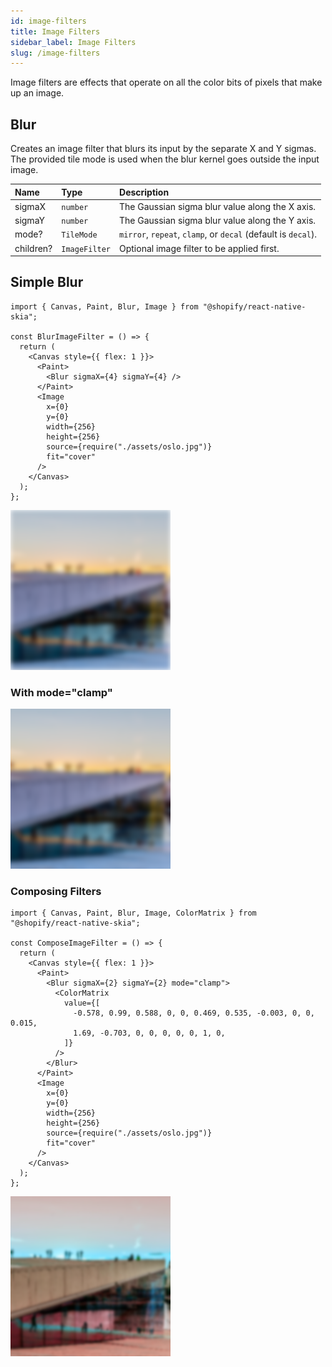 ```yaml
---
id: image-filters
title: Image Filters
sidebar_label: Image Filters
slug: /image-filters
---
```


Image filters are effects that operate on all the color bits of pixels that make up an image.

## Blur

Creates an image filter that blurs its input by the separate X and Y sigmas.
The provided tile mode is used when the blur kernel goes outside the input image.

| Name      | Type          |  Description                                                  |
|:----------|:--------------|:--------------------------------------------------------------|
| sigmaX    | `number`      | The Gaussian sigma blur value along the X axis.       |
| sigmaY    | `number`      | The Gaussian sigma blur value along the Y axis.       |
| mode?     | `TileMode`    | `mirror`, `repeat`, `clamp`, or `decal` (default is `decal`). |
| children? | `ImageFilter` | Optional image filter to be applied first.                    | 

## Simple Blur

```tsx twoslash
import { Canvas, Paint, Blur, Image } from "@shopify/react-native-skia";

const BlurImageFilter = () => {
  return (
    <Canvas style={{ flex: 1 }}>
      <Paint>
        <Blur sigmaX={4} sigmaY={4} />
      </Paint>
      <Image
        x={0}
        y={0}
        width={256}
        height={256}
        source={require("./assets/oslo.jpg")}
        fit="cover"
      />
    </Canvas>
  );
};
```

![Simple Blur](assets/image-filters/decal-blur.png)

### With mode="clamp"

![Clamp Blur](assets/image-filters/clamp-blur.png)

### Composing Filters

```tsx twoslash
import { Canvas, Paint, Blur, Image, ColorMatrix } from "@shopify/react-native-skia";

const ComposeImageFilter = () => {
  return (
    <Canvas style={{ flex: 1 }}>
      <Paint>
        <Blur sigmaX={2} sigmaY={2} mode="clamp">
          <ColorMatrix
            value={[
              -0.578, 0.99, 0.588, 0, 0, 0.469, 0.535, -0.003, 0, 0, 0.015,
              1.69, -0.703, 0, 0, 0, 0, 0, 1, 0,
            ]}
          />
        </Blur>
      </Paint>
      <Image
        x={0}
        y={0}
        width={256}
        height={256}
        source={require("./assets/oslo.jpg")}
        fit="cover"
      />
    </Canvas>
  );
};
```

![Clamp Blur](assets/image-filters/color.png)
